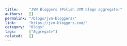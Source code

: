 ```yaml
---
title:     "JVM Bloggers (Polish JVM blogs aggregate)"
authors:   []
permalink: "/blogs/jvm-bloggers/"
link:      "https://jvm-bloggers.com/"
category:  "Blogs"
tags:      ["Aggregate"]
related:   []
---
```

